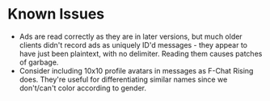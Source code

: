 # Known Issues
- Ads are read correctly as they are in later versions, but much older clients didn't record ads as uniquely ID'd messages - they appear to have just been plaintext, with no delimiter. Reading them causes patches of garbage.
- Consider including 10x10 profile avatars in messages as F-Chat Rising does. They're useful for differentiating similar names since we don't/can't color according to gender.